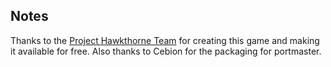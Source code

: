 ## Notes

Thanks to the [Project Hawkthorne Team](https://github.com/hawkthorne/hawkthorne-journey) for creating this game and making it available for free. Also thanks to Cebion for the packaging for portmaster.

